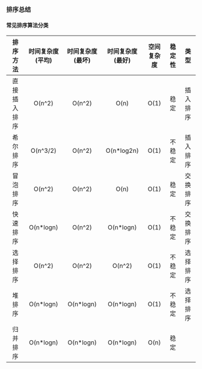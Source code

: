 ### 排序总结
#### 常见排序算法分类
排序方法 | 时间复杂度(平均) | 时间复杂度(最坏) | 时间复杂度(最好) | 空间复杂度 | 稳定性 | 类型
:---:|:---:|:---:|:---:|:-----:|:---:|:---:
直接插入排序 | O(n^2) | O(n^2) | O(n) | O(1)  | 稳定  | 插入排序
希尔排序 | O(n^3/2) | O(n^2) | O(n*log2n) | O(1)  | 不稳定 | 插入排序
冒泡排序 | O(n^2) | O(n^2) | O(n) | O(1)  | 稳定  | 交换排序
快速排序 | O(n*logn) | O(n^2) | O(n*logn) | O(1)  | 不稳定 | 交换排序
选择排序 | O(n^2) | O(n^2) | O(n^2) | O(1)  | 不稳定 | 选择排序
堆排序 | O(n*logn) | O(n*logn) | O(n*logn) | O(1)  | 不稳定 | 选择排序
归并排序 | O(n*logn) | O(n*logn) | O(n*logn) | O(n)  | 稳定  | 